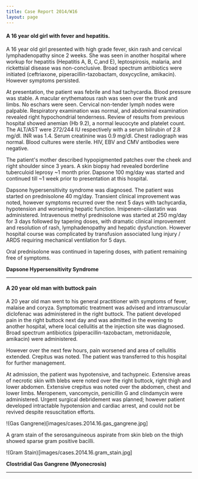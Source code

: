 ```yaml
---
title: Case Report 2014/W16
layout: page
---
```


#### A 16 year old girl with fever and hepatitis.

A 16 year old girl presented with high grade fever, skin rash and cervical lymphadenopathy since 2 weeks. She was seen in another hospital where workup for hepatitis (Hepatitis A, B, C,and E), leptospirosis, malaria, and rickettsial disease was non-conclusive. Broad spectrum antibiotics were initiated (ceftriaxone, piperacillin-tazobactam, doxycycline, amikacin). However symptoms persisted.

At presentation, the patient was febrile and had tachycardia. Blood pressure was stable. A macular erythematous rash was seen over the trunk and limbs. No eschars were seen. Cervical non-tender lymph nodes were palpable. Respiratory examination was normal, and abdominal examination revealed right hypochondrial tenderness. Review of results from previous hospital showed anemian (Hb 9.2), a normal leucocyte and platelet count. The ALT/AST were 272/244 IU respectively with a serum bilirubin of 2.8 mg/dl. INR was 1.4. Serum creatinine was 0.9 mg/dl. Chest radiograph was normal. Blood cultures were sterile. HIV, EBV and CMV antibodies were negative.

The patient's mother described hypopigmented patches over the cheek and right shoulder since 3 years. A skin biopsy had revealed borderline tuberculoid leprosy ~1 month prior. Dapsone 100 mg/day was started and continued till ~1 week prior to presentation at this hospital.

Dapsone hypersensitivity syndrome was diagnosed. The patient was started on prednisolone 40 mg/day. Transient clinical improvement was noted, however symptoms recurred over the next 5 days with tachycardia, hypotension and worsening hepatic function. Imipenem-cilastatin was administered.  Intravenous methyl prednisolone was started at 250 mg/day for 3 days followed by tapering doses, with dramatic clinical improvement and resolution of rash, lymphadenopathy and hepatic dysfunction. However hospital course was complicated by transfusion associated lung injury / ARDS requiring mechanical ventilation for 5 days.

Oral prednisolone was continued in tapering doses, with patient remaining free of symptoms.

**Dapsone Hypersensitivity Syndrome**

---------------------------------------

#### A 20 year old man with buttock pain

A 20 year old man went to his general practitioner with symptoms of fever, malaise and coryza. Symptomatic treatment was advised and intramuscular diclofenac was administered in the right buttock. The patient developed pain in the right buttock next day and was admitted in the evening to another hospital, where local cellulitis at the injection site was diagnosed. Broad spectrum antibiotics (piperacillin-tazobactam, metronidazole, amikacin) were administered.

However over the next few hours, pain worsened and area of cellulitis extended. Crepitus was noted. The patient was transferred to this hospital for further management.

At admission, the patient was hypotensive, and tachypneic. Extensive areas of necrotic skin with blebs were noted over the right buttock, right thigh and lower abdomen. Extensive crepitus was noted over the abdomen, chest and lower limbs. Meropenem, vancomycin, penicillin G and clindamycin were administered. Urgent surgical debridement was planned; however patient developed intractable hypotension and cardiac arrest, and could not be revived despite resuscitation efforts.

!(Gas Gangrene)[images/cases.2014.16.gas_gangrene.jpg]

A gram stain of the serosanguineous aspirate from skin bleb on the thigh showed sparse gram positive bacilli.

!(Gram Stain)[images/cases.2014.16.gram_stain.jpg]

**Clostridial Gas Gangrene (Myonecrosis)**

----------------------------------------
